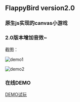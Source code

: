 ## FlappyBird version2.0 ##
### 原生js实现的canvas小游戏 ###


### 2.0版本增加音效~ ###

截图：

![demo1][1]


![demo2][2]




### 在线DEMO ###
[DEMO试玩][3]


  [1]: ./readme-image/demo1.jpg
  [2]: ./readme-image/demo2.jpg
  [3]: https://pengjiyuan.github.io/FlappyBird

